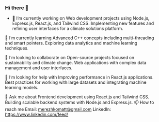 ### Hi there 👋

- 🔭 I’m currently working on
Web development projects using Node.js, Express.js, React.js, and Tailwind CSS.
Implementing new features and refining user interfaces for a climate solutions platform.

🌱 I’m currently learning
Advanced C++ concepts including multi-threading and smart pointers.
Exploring data analytics and machine learning techniques.

👯 I’m looking to collaborate on
Open-source projects focused on sustainability and climate change.
Web applications with complex data management and user interfaces.

🤔 I’m looking for help with
Improving performance in React.js applications.
Best practices for working with large datasets and integrating machine learning models.

💬 Ask me about
Frontend development using React.js and Tailwind CSS.
Building scalable backend systems with Node.js and Express.js.
📫 How to reach me
Email: merezhkomatt@gmail.com
LinkedIn: https://www.linkedin.com/feed/

